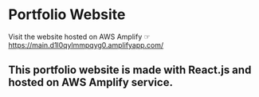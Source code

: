 # Portfolio Website
Visit the website hosted on AWS Amplify ☞ https://main.d1l0qylmmpqyg0.amplifyapp.com/

## This portfolio website is made with React.js and hosted on AWS Amplify service.
